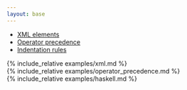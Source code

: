 ```yaml
---
layout: base
---
```


<script type="text/javascript">
	$('body').scrollspy({
	    target: '.bs-docs-sidebar',
	    offset: 40
	});

	$("#sidebar").affix({
	    offset: {
	      top: 60
	    }
	});
</script>

<div class="row">
    <!--Nav Bar -->
    <nav class="col-xs-3 bs-docs-sidebar">
        <ul id="sidebar" class="nav nav-stacked fixed">
    		<li>
                <a href="#XML">XML elements</a>
            </li>
            <li>
                <a href="#OperatorePrecedence">Operator precedence</a>
            </li>
            <li>
                <a href="#Haskell">Indentation rules</a>
            </li>
        </ul>
    </nav>
    <!--Main Content -->
    <div class="col-xs-9">
        <section id="XML" class="group">
			{% include_relative examples/xml.md %}
        </section>
        <section id="OperatorePrecedence" class="group">
        	{% include_relative examples/operator_precedence.md %}
        </section>    
        <section id="Haskell" class="group">
        	{% include_relative examples/haskell.md %}
        </section>    
    </div>
</div>
